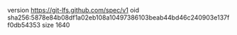 version https://git-lfs.github.com/spec/v1
oid sha256:5878e84b08df1a02eb108a10497386103beab44bd46c240903e137ff0db54353
size 1640
